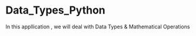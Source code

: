 # Data_Types_Python
In this appllication , we will deal with Data Types &amp; Mathematical Operations

